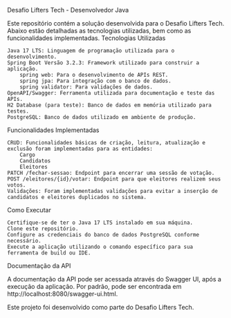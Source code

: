 Desafio Lifters Tech - Desenvolvedor Java

Este repositório contém a solução desenvolvida para o Desafio Lifters Tech. Abaixo estão detalhadas as tecnologias utilizadas, bem como as funcionalidades implementadas.
Tecnologias Utilizadas

    Java 17 LTS: Linguagem de programação utilizada para o desenvolvimento.
    Spring Boot Versão 3.2.3: Framework utilizado para construir a aplicação.
        spring web: Para o desenvolvimento de APIs REST.
        spring jpa: Para integração com o banco de dados.
        spring validator: Para validações de dados.
    OpenAPI/Swagger: Ferramenta utilizada para documentação e teste das APIs.
    H2 Database (para teste): Banco de dados em memória utilizado para testes.
    PostgreSQL: Banco de dados utilizado em ambiente de produção.

Funcionalidades Implementadas

    CRUD: Funcionalidades básicas de criação, leitura, atualização e exclusão foram implementadas para as entidades:
        Cargo
        Candidatos
        Eleitores
    PATCH /fechar-sessao: Endpoint para encerrar uma sessão de votação.
    POST /eleitores/{id}/votar: Endpoint para que eleitores realizem seus votos.
    Validações: Foram implementadas validações para evitar a inserção de candidatos e eleitores duplicados no sistema.

Como Executar

    Certifique-se de ter o Java 17 LTS instalado em sua máquina.
    Clone este repositório.
    Configure as credenciais do banco de dados PostgreSQL conforme necessário.
    Execute a aplicação utilizando o comando específico para sua ferramenta de build ou IDE.

Documentação da API

A documentação da API pode ser acessada através do Swagger UI, após a execução da aplicação. Por padrão, pode ser encontrada em http://localhost:8080/swagger-ui.html.

Este projeto foi desenvolvido como parte do Desafio Lifters Tech.

